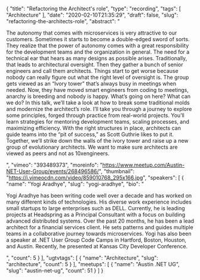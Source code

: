 {
  "title": "Refactoring the Architect's role",
  "type": "recording",
  "tags": [
    "Architecture"
  ],
  "date": "2020-02-10T21:35:29",
  "draft": false,
  "slug": "refactoring-the-architects-role",
  "abstract": "<p>The autonomy that comes with microservices is very attractive to our customers. Sometimes it starts to become a double-edged sword of sorts. They realize that the power of autonomy comes with a great responsibility for the development teams and the organization in general. The need for a technical ear that hears as many designs as possible arises. Traditionally, that leads to architectural oversight. Then they gather a bunch of senior engineers and call them architects. Things start to get worse because nobody can really figure out what the right level of oversight is. The group gets viewed as an “Ivory tower” that’s always busy in meetings when needed. Now, they have moved smart engineers from coding to meetings, anarchy is breeding and nobody is happy. What’s going on here? What can we do? In this talk, we’ll take a look at how to break some traditional molds and modernize the architect’s role. I’ll take you through a journey to explore some principles, forged through practice from real-world projects. You’ll learn strategies for mentoring development teams, scaling processes, and maximizing efficiency. With the right structures in place, architects can guide teams into the “pit of success,” as Scott Guthrie likes to put it. Together, we’ll strike down the walls of the ivory tower and raise up a new group of evolutionary architects. We want to make sure architects are viewed as peers and not as 10xengineers.</p>",
  "vimeo": "393489373",
  "moreinfo": "https://www.meetup.com/Austin-NET-User-Group/events/268496586/",
  "thumbnail": "https://i.vimeocdn.com/video/859010768_295x166.jpg",
  "speakers": [
    {
      "name": "Yogi Aradhye",
      "slug": "yogi-aradhye",
      "bio": "<p>Yogi Aradhye has been writing code well over a decade and has worked on many different kinds of technologies. His diverse work experience includes small startups to large enterprises such as DELL. Currently, he is leading projects at Headspring as a Principal Consultant with a focus on building advanced distributed systems. Over the past 20 months, he has been a lead architect for a financial services client. He sets patterns and guides multiple teams in a collaborative journey towards microservices. Yogi has also been a speaker at .NET User Group Code Camps in Hartford, Boston, Houston, and Austin. Recently, he presented at Kansas City Developer Conference.</p>",
      "count": 5
    }
  ],
  "ugtvtags": [
    {
      "name": "Architecture",
      "slug": "architecture",
      "count": 5
    }
  ],
  "meetups": [
    {
      "name": "Austin .NET UG",
      "slug": "austin-net-ug",
      "count": 51
    }
  ]
}